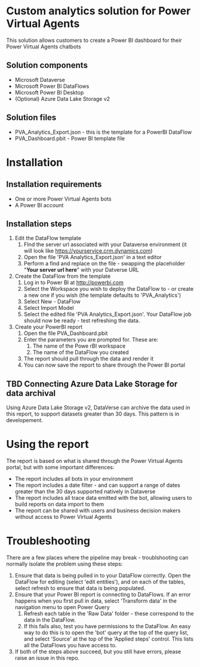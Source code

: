 # Custom analytics solution for Power Virtual Agents
This solution allows customers to create a Power BI dashboard for their Power Virtual Agents chatbots

## Solution components
- Microsoft Dataverse
- Microsoft Power BI DataFlows
- Microsoft Power BI Desktop
- (Optional) Azure Data Lake Storage v2

## Solution files
- PVA_Analytics_Export.json - this is the template for a PowerBI DataFlow
- PVA_Dashboard.pbit - Power BI template file

# Installation

## Installation requirements
- One or more Power Virtual Agents bots
- A Power BI account

## Installation steps
1. Edit the DataFlow template
   1. FInd the server url associated with your Dataverse environment (it will look like https://yourservice.crm.dynamics.com)
   2. Open the file 'PVA Analytics_Export.json' in a text editor
   3. Perform a find and replace on the file - swapping the placeholder "**Your server url here**" with your Datverse URL
2. Create the DataFlow from the template
   1. Log in to Power BI at http://powerbi.com
   2. Select the Workspace you wish to deploy the DataFlow to  - or create a new one if you wish (the template defaults to 'PVA_Analytics')
   3. Select New - DataFlow
   4. Select Import Model
   5. Select the edited file 'PVA Analytics_Export.json'. Your DataFlow job should now be ready - test refreshing the data.
3. Create your PowerBI report
   1. Open the file PVA_Dashboard.pbit
   2. Enter the parameters you are prompted for. These are:
      1. The name of the Powe rBI workspace
      2. The name of the DataFlow you created
   3. The report should pull through the data and render it
   4. You can now save the report to share through the Power BI portal

## TBD Connecting Azure Data Lake Storage for data archival
Using Azure Data Lake Storage v2, DataVerse can archive the data used in this report, to support datasets greater than 30 days. This pattern is in developement.

# Using the report
The report is based on what is shared through the Power Virtual Agents portal, but with some important differences:

- The report includes all bots in your environment
- The report includes a date filter - and can support a range of dates greater than the 30 days supported natively in Dataverse
- The report includes all trace data emitted with the bot, allowing users to build reports on data import to them
- The report can be shared with users and business decision makers without access to Power Virtual Agents

# Troubleshooting
There are a few places where the pipeline may break - troublshooting can normally isolate the problem using these steps:

1. Ensure that data is being pulled in to your DataFlow correctly. Open the DataFlow for editing (select 'edit entities'), and on each of the tables, select refresh to ensure that data is being populated.
2. Ensure that your Power BI report is connecting to DataFlows. If an error happens when you first pull in data, select 'Transform data' in the navigation menu to open Power Query
   1. Refresh each table in the 'Raw Data' folder - these correspond to the data in the DataFlow.
   2. If this fails also, test you have permissions to the DataFlow. An easy way to do this is to open the 'bot' query at the top of the query list, and select 'Source' at the top of the 'Applied steps' control. This lists all the DataFlows you have access to.
3. If both of the steps above succeed, but you still have errors, please raise an issue in this repo.
